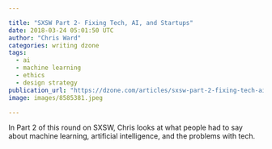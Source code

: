 ```yaml
---

title: "SXSW Part 2- Fixing Tech, AI, and Startups"
date: 2018-03-24 05:01:50 UTC
author: "Chris Ward"
categories: writing dzone
tags:
  - ai
  - machine learning
  - ethics
  - design strategy
publication_url: "https://dzone.com/articles/sxsw-part-2-fixing-tech-ai-and-startups"
image: images/8585381.jpeg

---
```

In Part 2 of this round on SXSW, Chris looks at what people had to say about machine learning, artificial intelligence, and the problems with tech.

